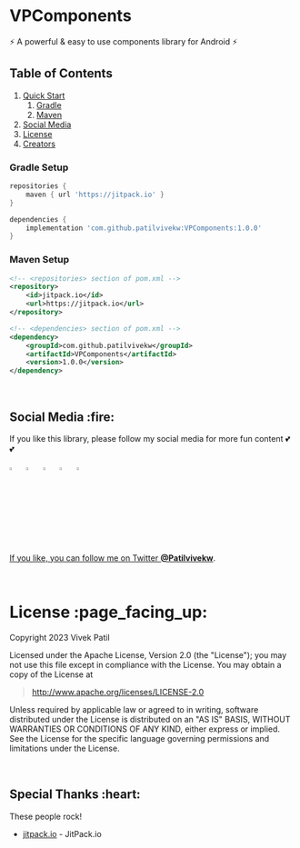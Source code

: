 # VPComponents
:zap: A powerful & easy to use components library for Android :zap:

## Table of Contents
1. [Quick Start](#quick-start)
    1. [Gradle](#gradle-setup)
    1. [Maven](#maven-setup)
1. [Social Media](#social)
1. [License](#licence)
1. [Creators](#creators)

### Gradle Setup

```gradle
repositories {
    maven { url 'https://jitpack.io' }
}

dependencies {
    implementation 'com.github.patilvivekw:VPComponents:1.0.0'
}
```

### Maven Setup

```xml
<!-- <repositories> section of pom.xml -->
<repository>
    <id>jitpack.io</id>
    <url>https://jitpack.io</url>
</repository>

<!-- <dependencies> section of pom.xml -->
<dependency>
    <groupId>com.github.patilvivekw</groupId>
    <artifactId>VPComponents</artifactId>
    <version>1.0.0</version>
</dependency>
```

<br/>

<h2 id="social">Social Media :fire:</h2>

If you like this library, please follow my social media for more fun content :two_hearts: :two_hearts:

[<img src="https://img.icons8.com/color/48/000000/linkedin.png" width="3.5%"/>](https://www.linkedin.com/in/patilvivekw)  &nbsp; [<img src="https://img.icons8.com/color/48/000000/twitter.png" width="3.5%"/>](https://twitter.com/patilvivekw)  &nbsp; [<img src="https://img.icons8.com/fluent/48/000000/facebook-new.png" width="3.5%"/>](https://www.facebook.com/patilvivekw)  &nbsp; [<img src="https://img.icons8.com/fluent/48/000000/instagram-new.png" width="3.5%"/>](https://www.instagram.com/patilvivekw)  &nbsp; <a href="mailto:patilvivekw@gmail.com"> <img src="https://img.icons8.com/fluent/48/000000/gmail.png" width="3.5%"/>

If you like, you can follow me on Twitter [**@Patilvivekw**](https://twitter.com/patilvivekw).

<br/>

<h1 id="license">License :page_facing_up:</h1>

Copyright 2023 Vivek Patil

Licensed under the Apache License, Version 2.0 (the "License");
you may not use this file except in compliance with the License.
You may obtain a copy of the License at

> http://www.apache.org/licenses/LICENSE-2.0

Unless required by applicable law or agreed to in writing, software
distributed under the License is distributed on an "AS IS" BASIS,
WITHOUT WARRANTIES OR CONDITIONS OF ANY KIND, either express or implied.
See the License for the specific language governing permissions and
limitations under the License.

<br/>

<h2 id="creators">Special Thanks :heart:</h2>

These people rock!

- [jitpack.io](https://github.com/jitpack-io) - JitPack.io
